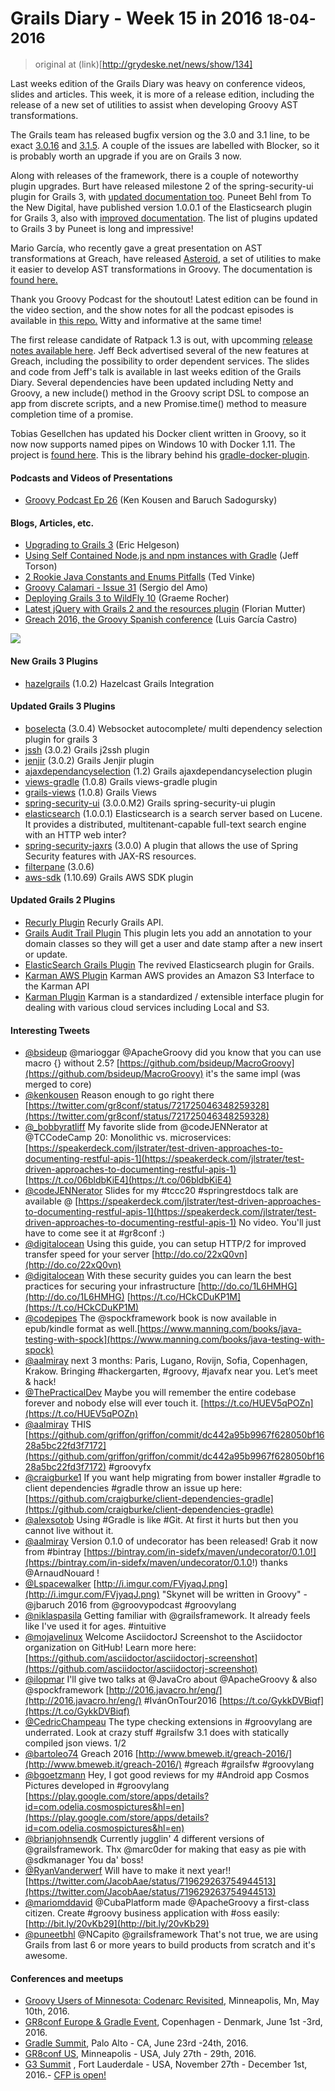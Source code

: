 
# Grails Diary - Week 15 in 2016 <small>18-04-2016</small>

> original at (link)[http://grydeske.net/news/show/134]

Last weeks edition of the Grails Diary was heavy on conference videos, slides and articles. This week, it is more of a release edition, including the release of a new set of utilities to assist when developing Groovy AST transformations.

The Grails team has released bugfix version og the 3.0 and 3.1 line, to be exact [3.0.16](https://github.com/grails/grails-core/releases/tag/v3.0.16) and [3.1.5](https://github.com/grails/grails-core/releases/tag/v3.1.5). A couple of the issues are labelled with Blocker, so it is probably worth an upgrade if you are on Grails 3 now.

Along with releases of the framework, there is a couple of noteworthy plugin upgrades. Burt have released milestone 2 of the spring-security-ui plugin for Grails 3, with [updated documentation too](https://grails-plugins.github.io/grails-spring-security-ui/). Puneet Behl from To the New Digital, have published version 1.0.0.1 of the Elasticsearch plugin for Grails 3, also with [improved documentation](http://noamt.github.io/elasticsearch-grails-plugin/docs/index.html). The list of plugins updated to Grails 3 by Puneet is long and impressive!

Mario García, who recently gave a great presentation on AST transformations at Greach, have released [Asteroid](https://github.com/grooviter/asteroid/), a set of utilities to make it easier to develop AST transformations in Groovy. The documentation is [found here.](http://grooviter.github.io/asteroid/)

Thank you Groovy Podcast for the shoutout! Latest edition can be found in the video section, and the show notes for all the podcast episodes is available in [this repo.](https://github.com/pledbrook/groovypodcast) Witty and informative at the same time!

The first release candidate of Ratpack 1.3 is out, with upcomming [release notes available here](https://ratpack.io/versions/1.3.0). Jeff Beck advertised several of the new features at Greach, including the possibility to order dependent services. The slides and code from Jeff's talk is available in last weeks edition of the Grails Diary. Several dependencies have been updated including Netty and Groovy, a new include() method in the Groovy script DSL to compose an app from discrete scripts, and a new Promise.time() method to measure completion time of a promise.

Tobias Gesellchen has updated his Docker client written in Groovy, so it now now supports named pipes on Windows 10 with Docker 1.11\. The project is [found here](https://github.com/gesellix/docker-client). This is the library behind his [gradle-docker-plugin](https://github.com/gesellix/gradle-docker-plugin).

#### Podcasts and Videos of Presentations

*   [Groovy Podcast Ep 26](https://www.youtube.com/watch?v=IqMhAiecaeU) (Ken Kousen and Baruch Sadogursky)

#### Blogs, Articles, etc.

*   [Upgrading to Grails 3](https://erichelgeson.github.io/blog/2016/04/17/upgrading-grails-3/) (Eric Helgeson)
*   [Using Self Contained Node.js and npm instances with Gradle](https://objectpartners.com/2016/04/14/using-self-contained-node-js-and-npm-instances-with-gradle/) (Jeff Torson)
*   [2 Rookie Java Constants and Enums Pitfalls](https://tedvinke.wordpress.com/2016/04/14/2-rookie-java-constants-and-enums-pitfalls/) (Ted Vinke)
*   [Groovy Calamari - Issue 31](http://groovycalamari.com/issues/31) (Sergio del Amo)
*   [Deploying Grails 3 to WildFly 10](http://grails.io/post/142674392718/deploying-grails-3-to-wildfly-10#_=_) (Graeme Rocher)
*   [Latest jQuery with Grails 2 and the resources plugin](http://blog.exensio.de/2016/04/latest-jquery-with-grails-2-and.html) (Florian Mutter)
*   [Greach 2016, the Groovy Spanish conference](http://luiyo.blogspot.dk/2016/04/greach-2016-groovy-spanish-conference.html) (Luis García Castro)

[![](http://grydeske.net/fileUploader/show/43)](http://gr8conf.eu/#/)

#### New Grails 3 Plugins

*   [hazelgrails](https://bintray.com/enesakar/plugins/hazelgrails/view) (1.0.2) Hazelcast Grails Integration

#### Updated Grails 3 Plugins

*   [boselecta](https://bintray.com/vahid/maven/boselecta/view) (3.0.4) Websocket autocomplete/ multi dependency selection plugin for grails 3
*   [jssh](https://bintray.com/vahid/maven/jssh/view) (3.0.2) Grails j2ssh plugin
*   [jenjir](https://bintray.com/vahid/maven/jenjir/view) (3.0.2) Grails Jenjir plugin
*   [ajaxdependancyselection](https://bintray.com/vahid/maven/ajaxdependancyselection/view) (1.2) Grails ajaxdependancyselection plugin
*   [views-gradle](https://bintray.com/grails/plugins/views-gradle/view) (1.0.8) Grails views-gradle plugin
*   [grails-views](https://bintray.com/grails/plugins/grails-views/view) (1.0.8) Grails Views
*   [spring-security-ui](https://bintray.com/grails/plugins/spring-security-ui/view) (3.0.0.M2) Grails spring-security-ui plugin
*   [elasticsearch](https://bintray.com/puneetbehl/plugins/elasticsearch/view) (1.0.0.1) Elasticsearch is a search server based on Lucene. It provides a distributed, multitenant-capable full-text search engine with an HTTP web inter?
*   [spring-security-jaxrs](https://bintray.com/budjb/grails-plugins/spring-security-jaxrs/view) (3.0.0) A plugin that allows the use of Spring Security features with JAX-RS resources.
*   [filterpane](https://bintray.com/ctoestreich/grails-plugins/filterpane/view) (3.0.6)
*   [aws-sdk](https://bintray.com/agorapulse/plugins/org.grails.plugins:aws-sdk/view) (1.10.69) Grails AWS SDK plugin

#### Updated Grails 2 Plugins

*   [Recurly Plugin](https://grails.org/plugin/recurly) Recurly Grails API.
*   [Grails Audit Trail Plugin](https://grails.org/plugin/audit-trail) This plugin lets you add an annotation to your domain classes so they will get a user and date stamp after a new insert or update.
*   [ElasticSearch Grails Plugin](https://grails.org/plugin/elasticsearch) The revived Elasticsearch plugin for Grails.
*   [Karman AWS Plugin](https://grails.org/plugin/karman-aws) Karman AWS provides an Amazon S3 Interface to the Karman API
*   [Karman Plugin](https://grails.org/plugin/karman) Karman is a standardized / extensible interface plugin for dealing with various cloud services including Local and S3.

#### Interesting Tweets

*   [@bsideup](https://twitter.com/bsideup/status/721971136494497793) @marioggar @ApacheGroovy did you know that you can use macro {} without 2.5? [https://github.com/bsideup/MacroGroovy](https://github.com/bsideup/MacroGroovy) it's the same impl (was merged to core)
*   [@kenkousen](https://twitter.com/kenkousen/status/721729439852339200) Reason enough to go right there [https://twitter.com/gr8conf/status/721725046348259328](https://twitter.com/gr8conf/status/721725046348259328)
*   [@_bobbyratliff](https://twitter.com/_bobbyratliff/status/721507238691479554) My favorite slide from @codeJENNerator at @TCCodeCamp 20: Monolithic vs. microservices: [https://speakerdeck.com/jlstrater/test-driven-approaches-to-documenting-restful-apis-1](https://speakerdeck.com/jlstrater/test-driven-approaches-to-documenting-restful-apis-1) [https://t.co/06bldbKiE4](https://t.co/06bldbKiE4)
*   [@codeJENNerator](https://twitter.com/codeJENNerator/status/721366298312114176) Slides for my #tccc20 #springrestdocs talk are available @ [https://speakerdeck.com/jlstrater/test-driven-approaches-to-documenting-restful-apis-1](https://speakerdeck.com/jlstrater/test-driven-approaches-to-documenting-restful-apis-1) No video. You'll just have to come see it at #gr8conf :)
*   [@digitalocean](https://twitter.com/digitalocean/status/721473803075915777) Using this guide, you can setup HTTP/2 for improved transfer speed for your server [http://do.co/22xQ0vn](http://do.co/22xQ0vn)
*   [@digitalocean](https://twitter.com/digitalocean/status/721350448003858434) With these security guides you can learn the best practices for securing your infrastructure [http://do.co/1L6HMHG](http://do.co/1L6HMHG) [https://t.co/HCkCDuKP1M](https://t.co/HCkCDuKP1M)
*   [@codepipes](https://twitter.com/codepipes/status/721112877231423488) The @spockframework book is now available in epub/kindle format as well.[https://www.manning.com/books/java-testing-with-spock](https://www.manning.com/books/java-testing-with-spock)
*   [@aalmiray](https://twitter.com/aalmiray/status/721072048051785728) next 3 months: Paris, Lugano, Rovijn, Sofia, Copenhagen, Krakow. Bringing #hackergarten, #groovy, #javafx near you. Let’s meet & hack!
*   [@ThePracticalDev](https://twitter.com/ThePracticalDev/status/721037975061164033) Maybe you will remember the entire codebase forever and nobody else will ever touch it. [https://t.co/HUEV5qPOZn](https://t.co/HUEV5qPOZn)
*   [@aalmiray](https://twitter.com/aalmiray/status/721008502878183424) THIS [https://github.com/griffon/griffon/commit/dc442a95b9967f628050bf1628a5bc22fd3f7172](https://github.com/griffon/griffon/commit/dc442a95b9967f628050bf1628a5bc22fd3f7172) #groovyfx
*   [@craigburke1](https://twitter.com/craigburke1/status/720997061647204352) If you want help migrating from bower installer #gradle to client dependencies #gradle throw an issue up here: [https://github.com/craigburke/client-dependencies-gradle](https://github.com/craigburke/client-dependencies-gradle)
*   [@alexsotob](https://twitter.com/alexsotob/status/720981236085354497) Using #Gradle is like #Git. At first it hurts but then you cannot live without it.
*   [@aalmiray](https://twitter.com/aalmiray/status/720907125413842944) Version 0.1.0 of undecorator has been released! Grab it now from #bintray [https://bintray.com/in-sidefx/maven/undecorator/0.1.0!](https://bintray.com/in-sidefx/maven/undecorator/0.1.0!) thanks @ArnaudNouard !
*   [@Lspacewalker](https://twitter.com/Lspacewalker/status/720666114108350464) [http://i.imgur.com/FVjyaqJ.png](http://i.imgur.com/FVjyaqJ.png) "Skynet will be written in Groovy" - @jbaruch 2016 from @groovypodcast #groovylang
*   [@niklaspasila](https://twitter.com/niklaspasila/status/720637529066745856) Getting familiar with @grailsframework. It already feels like I've used it for ages. #intuitive
*   [@mojavelinux](https://twitter.com/mojavelinux/status/720169261021290496) Welcome AsciidoctorJ Screenshot to the Asciidoctor organization on GitHub! Learn more here: [https://github.com/asciidoctor/asciidoctorj-screenshot](https://github.com/asciidoctor/asciidoctorj-screenshot)
*   [@ilopmar](https://twitter.com/ilopmar/status/720157544673644544) I'll give two talks at @JavaCro about @ApacheGroovy & also @spockframework [http://2016.javacro.hr/eng/](http://2016.javacro.hr/eng/) #IvánOnTour2016 [https://t.co/GykkDVBiqf](https://t.co/GykkDVBiqf)
*   [@CedricChampeau](https://twitter.com/CedricChampeau/status/720148327845781504) The type checking extensions in #groovylang are underrated. Look at crazy stuff #grailsfw 3.1 does with statically compiled json views. 1/2
*   [@bartoleo74](https://twitter.com/bartoleo74/status/720145015431892992) Greach 2016 [http://www.bmeweb.it/greach-2016/](http://www.bmeweb.it/greach-2016/) #greach #grailsfw #groovylang
*   [@bgoetzmann](https://twitter.com/bgoetzmann/status/719985445141159936) Hey, I got good reviews for my #Android app Cosmos Pictures developed in #groovylang [https://play.google.com/store/apps/details?id=com.odelia.cosmospictures&hl=en](https://play.google.com/store/apps/details?id=com.odelia.cosmospictures&hl=en)
*   [@brianjohnsendk](https://twitter.com/brianjohnsendk/status/719963171172311040) Currently jugglin' 4 different versions of @grailsframework. Thx @marc0der for making that easy as pie with @sdkmanager You da' boss!
*   [@RyanVanderwerf](https://twitter.com/RyanVanderwerf/status/719957580131373056) Will have to make it next year!! [https://twitter.com/JacobAae/status/719629263754944513](https://twitter.com/JacobAae/status/719629263754944513)
*   [@mariomddavid](https://twitter.com/mariomddavid/status/719951769242058752) @CubaPlatform made @ApacheGroovy a first-class citizen. Create #groovy business application with #oss easily: [http://bit.ly/20vKb29](http://bit.ly/20vKb29)
*   [@puneetbhl](https://twitter.com/puneetbhl/status/719897074821496832) @NCapito @grailsframework That's not true, we are using Grails from last 6 or more years to build products from scratch and it's awesome.

#### Conferences and meetups

*   [Groovy Users of Minnesota: Codenarc Revisited](http://www.meetup.com/groovymn/events/230230141/), Minneapolis, Mn, May 10th, 2016.
*   [GR8conf Europe & Gradle Event](http://gr8conf.eu/), Copenhagen - Denmark, June 1st -3rd, 2016.
*   [Gradle Summit](http://gradlesummit.com), Palo Alto - CA, June 23rd -24th, 2016.
*   [GR8conf US](http://gr8conf.us/), Minneapolis - USA, July 27th - 29th, 2016.
*   [G3 Summit](https://g3summit.com) , Fort Lauderdale - USA, November 27th - December 1st, 2016.- [CFP is open!](https://g3summit.com/home/speaker_request)


